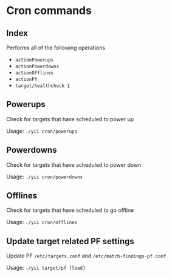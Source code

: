 # Cron commands


## Index
Performs all of the following operations
* `actionPowerups`
* `actionPowerdowns`
* `actionOfflines`
* `actionPf`
* `target/healthcheck 1`

## Powerups
Check for targets that have scheduled to power up


Usage: `./yii cron/powerups`


## Powerdowns
Check for targets that have scheduled to power down


Usage: `./yii cron/powerdowns`

## Offlines
Check for targets that have scheduled to go offline


Usage: `./yii cron/offlines`

## Update target related PF settings
Update PF `/etc/targets.conf` and `/etc/match-findings-pf.conf`

Usage: `./yii target/pf [load]`

